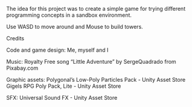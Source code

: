 The idea for this project was to create a simple game for trying different programming concepts in a sandbox environment.

Use WASD to move around and Mouse to build towers.

Credits

Code and game design:
Me, myself and I

Music: 
Royalty Free song “Little Adventure” by SergeQuadrado from Pixabay.com

Graphic assets:
Polygonal’s Low-Poly Particles Pack - Unity Asset Store
Gigels RPG Poly Pack, Lite - Unity Asset Store

SFX: 
Universal Sound FX - Unity Asset Store
